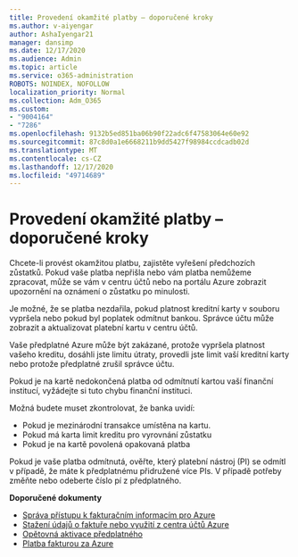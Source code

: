 ```yaml
---
title: Provedení okamžité platby – doporučené kroky
ms.author: v-aiyengar
author: AshaIyengar21
manager: dansimp
ms.date: 12/17/2020
ms.audience: Admin
ms.topic: article
ms.service: o365-administration
ROBOTS: NOINDEX, NOFOLLOW
localization_priority: Normal
ms.collection: Adm_O365
ms.custom:
- "9004164"
- "7286"
ms.openlocfilehash: 9132b5ed851ba06b90f22adc6f47583064e60e92
ms.sourcegitcommit: 87c8d0a1e6668211b9dd5427f98984ccdcadb02d
ms.translationtype: MT
ms.contentlocale: cs-CZ
ms.lasthandoff: 12/17/2020
ms.locfileid: "49714689"
---
```

# <a name="make-immediate-payment---recommended-steps"></a>Provedení okamžité platby – doporučené kroky

Chcete-li provést okamžitou platbu, zajistěte vyřešení předchozích zůstatků. Pokud vaše platba nepřišla nebo vám platba nemůžeme zpracovat, může se vám v centru účtů nebo na portálu Azure zobrazit upozornění na oznámení o zůstatku po minulosti. 

Je možné, že se platba nezdařila, pokud platnost kreditní karty v souboru vypršela nebo pokud byl poplatek odmítnut bankou. Správce účtu může zobrazit a aktualizovat platební kartu v centru účtů. 

Vaše předplatné Azure může být zakázané, protože vypršela platnost vašeho kreditu, dosáhli jste limitu útraty, provedli jste limit vaší kreditní karty nebo protože předplatné zrušil správce účtu.  

Pokud je na kartě nedokončená platba od odmítnutí kartou vaší finanční institucí, vyžádejte si tuto chybu finanční instituci.  

Možná budete muset zkontrolovat, že banka uvidí:

- Pokud je mezinárodní transakce umístěna na kartu. 
- Pokud má karta limit kreditu pro vyrovnání zůstatku 
- Pokud je na kartě povolená opakovaná platba 

Pokud je vaše platba odmítnutá, ověřte, který platební nástroj (PI) se odmítl v případě, že máte k předplatnému přidružené více PIs. V případě potřeby změňte nebo odeberte číslo pí z předplatného. 

**Doporučené dokumenty** 

- [Správa přístupu k fakturačním informacím pro Azure](https://docs.microsoft.com/azure/billing/billing-manage-access?WT.mc_id=Portal-Microsoft_Azure_Support)
- [Stažení údajů o faktuře nebo využití z centra účtů Azure](https://docs.microsoft.com/azure/billing/billing-download-azure-invoice-daily-usage-date?WT.mc_id=Portal-Microsoft_Azure_Support)
- [Opětovná aktivace předplatného](https://docs.microsoft.com/azure/billing/billing-subscription-become-disable?WT.mc_id=Portal-Microsoft_Azure_Support)
- [Platba fakturou za Azure](https://docs.microsoft.com/azure/cost-management-billing/manage/pay-by-invoice) 